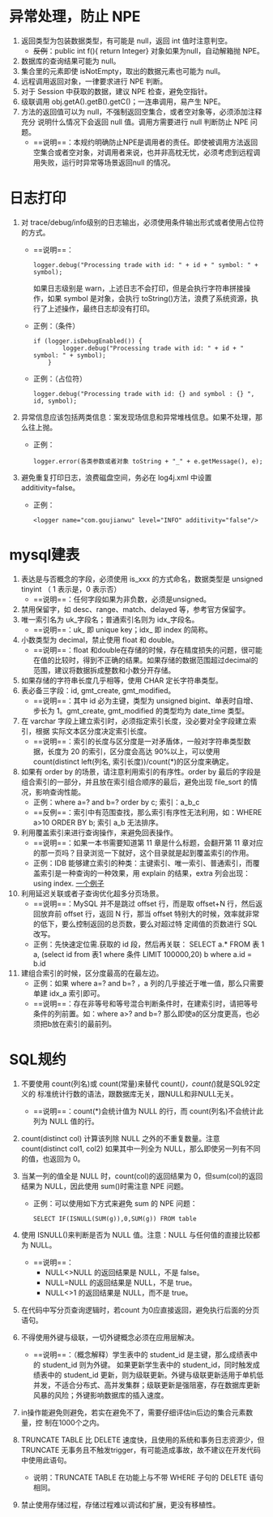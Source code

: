 # 异常处理，防止 NPE
1.	返回类型为包装数据类型，有可能是 null，返回 int 值时注意判空。 
    - ~~反例~~：public int f(){ return Integer} 对象如果为null，自动解箱抛 NPE。 
2.	数据库的查询结果可能为 null。 
3.	集合里的元素即使 isNotEmpty，取出的数据元素也可能为 null。 
4.	远程调用返回对象，一律要求进行 NPE 判断。 
5.	对于 Session 中获取的数据，建议 NPE 检查，避免空指针。
6.	级联调用 obj.getA().getB().getC()；一连串调用，易产生 NPE。
7.	方法的返回值可以为 null，不强制返回空集合，或者空对象等，必须添加注释充分 说明什么情况下会返回 null 值。调用方需要进行 null 判断防止 NPE 问题。 
    - ==说明==：本规约明确防止NPE是调用者的责任。即使被调用方法返回空集合或者空对象，对调用者来说，也并非高枕无忧，必须考虑到远程调用失败，运行时异常等场景返回null 的情况。
# 日志打印
1. 对 trace/debug/info级别的日志输出，必须使用条件输出形式或者使用占位符的方式。 
    - ==说明==：

        ```
        logger.debug("Processing trade with id: " + id + " symbol: " + symbol);
        ```

        如果日志级别是 warn，上述日志不会打印，但是会执行字符串拼接操作，如果 symbol 是对象，会执行 toString()方法，浪费了系统资源，执行了上述操作，最终日志却没有打印。 
    - 正例：（条件） 
    
        ```
        if (logger.isDebugEnabled()) {
                logger.debug("Processing trade with id: " + id + " symbol: " + symbol);
            }
        ```

    - 正例：（占位符） 

        ```
        logger.debug("Processing trade with id: {} and symbol : {} ", id, symbol);
        ```

2. 异常信息应该包括两类信息：案发现场信息和异常堆栈信息。如果不处理，那么往上抛。
    - 正例：
        ```
        logger.error(各类参数或者对象 toString + "_" + e.getMessage(), e);
        ```

3. 避免重复打印日志，浪费磁盘空间，务必在 log4j.xml 中设置 additivity=false。
    - 正例： 
        ```
        <logger name="com.goujianwu" level="INFO" additivity="false"/>
        ```

# mysql建表
1.	表达是与否概念的字段，必须使用 is_xxx 的方式命名，数据类型是 unsigned tinyint （ 1 表示是，0 表示否）
    - ==说明==：任何字段如果为非负数，必须是unsigned。
2.	禁用保留字，如 desc、range、match、delayed 等，参考官方保留字。
3.	唯一索引名为 uk_字段名；普通索引名则为 idx_字段名。 
    - ==说明==：uk_ 即 unique key；idx_ 即 index 的简称。
4.	小数类型为 decimal，禁止使用 float 和 double。 
    - ==说明==：float 和double在存储的时候，存在精度损失的问题，很可能在值的比较时，得到不正确的结果。如果存储的数据范围超过decimal的范围，建议将数据拆成整数和小数分开存储。
5.	如果存储的字符串长度几乎相等，使用 CHAR 定长字符串类型。
6.	表必备三字段：id, gmt_create, gmt_modified。 
    - ==说明==：其中 id 必为主键，类型为 unsigned bigint、单表时自增、步长为 1。gmt_create, gmt_modified 的类型均为 date_time 类型。
7.	在 varchar 字段上建立索引时，必须指定索引长度，没必要对全字段建立索引，根据 实际文本区分度决定索引长度。 
    - ==说明==：索引的长度与区分度是一对矛盾体，一般对字符串类型数据，长度为 20 的索引，区分度会高达 90%以上，可以使用 count(distinct left(列名, 索引长度))/count(*)的区分度来确定。
8.	如果有 order by 的场景，请注意利用索引的有序性。order by 最后的字段是组合索引的一部分，并且放在索引组合顺序的最后，避免出现 file_sort 的情况，影响查询性能。 
    - 正例：where a=? and b=? order by c; 索引：a_b_c 
    - ==反例==：索引中有范围查找，那么索引有序性无法利用，如：WHERE a>10 ORDER BY b; 索引 a_b 无法排序。
9.	利用覆盖索引来进行查询操作，来避免回表操作。 
    - ==说明==：如果一本书需要知道第 11 章是什么标题，会翻开第 11 章对应的那一页吗？目录浏览一下就好，这个目录就是起到覆盖索引的作用。 
    - 正例：IDB 能够建立索引的种类：主键索引、唯一索引、普通索引，而覆盖索引是一种查询的一种效果，用 explain 的结果，extra 列会出现：using index.
    [一个例子](http://www.searchdatabase.com.cn/showcontent_53221.htm)
10.	利用延迟关联或者子查询优化超多分页场景。 
    - ==说明==：MySQL 并不是跳过 offset 行，而是取 offset+N 行，然后返回放弃前 offset 行，返回 N 行，那当 offset 特别大的时候，效率就非常的低下，要么控制返回的总页数，要么对超过特 定阈值的页数进行 SQL 改写。 
    - 正例：先快速定位需.获取的 id 段，然后再关联： SELECT a.* FROM 表 1 a, (select id from 表1 where 条件 LIMIT 100000,20) b where a.id = b.id 
11.	建组合索引的时候，区分度最高的在最左边。 
    - 正例：如果 where a=? and b=? ，a 列的几乎接近于唯一值，那么只需要单建 idx_a 索引即可。 
    - ==说明==：存在非等号和等号混合判断条件时，在建索引时，请把等号条件的列前置。如：where a>? and b=? 那么即使a的区分度更高，也必须把b放在索引的最前列。

# SQL规约
1.	不要使用 count(列名)或 count(常量)来替代 count(*)，count(*)就是SQL92定义的 标准统计行数的语法，跟数据库无关，跟NULL和非NULL无关。 
    - ==说明==：count(*)会统计值为 NULL 的行，而 count(列名)不会统计此列为 NULL 值的行。
2.	count(distinct col) 计算该列除 NULL 之外的不重复数量。注意count(distinct col1, col2) 如果其中一列全为 NULL，那么即使另一列有不同的值，也返回为 0。
3.	当某一列的值全是 NULL 时，count(col)的返回结果为 0，但sum(col)的返回结果为 NULL，因此使用 sum()时需注意 NPE 问题。 
    - 正例：可以使用如下方式来避免 sum 的 NPE 问题：
    
        ```
        SELECT IF(ISNULL(SUM(g)),0,SUM(g)) FROM table
        ```

4.	使用 ISNULL()来判断是否为 NULL 值。注意：NULL 与任何值的直接比较都为 NULL。 
    - ==说明==： 
        - NULL<>NULL 的返回结果是 NULL，不是 false。
        - NULL=NULL 的返回结果是 NULL，不是 true。 
        - NULL<>1 的返回结果是 NULL，而不是 true。
5.	在代码中写分页查询逻辑时，若count 为0应直接返回，避免执行后面的分页语句。
6.	不得使用外键与级联，一切外键概念必须在应用层解决。 
    - ==说明==：（概念解释）学生表中的 student_id 是主键，那么成绩表中的 student_id 则为外键。 如果更新学生表中的 student_id，同时触发成绩表中的 student_id 更新，则为级联更新。外键与级联更新适用于单机低并发，不适合分布式、高并发集群；级联更新是强阻塞，存在数据库更新风暴的风险；外键影响数据库的插入速度。
7.	in操作能避免则避免，若实在避免不了，需要仔细评估in后边的集合元素数量，控 制在1000个之内。
8.	TRUNCATE TABLE 比 DELETE 速度快，且使用的系统和事务日志资源少，但TRUNCATE 无事务且不触发trigger，有可能造成事故，故不建议在开发代码中使用此语句。 
    - 说明：TRUNCATE TABLE 在功能上与不带 WHERE 子句的 DELETE 语句相同。
9.	禁止使用存储过程，存储过程难以调试和扩展，更没有移植性。
